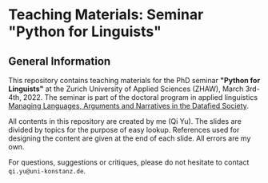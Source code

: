 # Teaching Materials: Seminar "Python for Linguists"

## General Information
This repository contains teaching materials for the PhD seminar **"Python for Linguists"** at the Zurich University of Applied Sciences (ZHAW), March 3rd-4th, 2022. The seminar is part of the doctoral program in applied linguistics [Managing Languages, Arguments and Narratives in the Datafied Society](https://www.zhaw.ch/en/linguistics/study/doctoral-programmes/doctoral-programme-2021-2024/).

All contents in this repository are created by me (Qi Yu). The slides are divided by topics for the purpose of easy lookup. References used for designing the content are given at the end of each slide. All errors are my own.

For questions, suggestions or critiques, please do not hesitate to contact ```qi.yu@uni-konstanz.de```.
